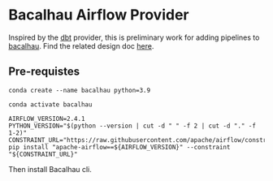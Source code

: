 # Bacalhau Airflow Provider

Inspired by the [dbt](https://airflow.apache.org/docs/apache-airflow-providers-dbt-cloud/stable/_api/airflow/providers/dbt/cloud/index.html) provider, this is preliminary work for adding pipelines to [bacalhau](https://github.com/filecoin-project/bacalhau).
Find the related design doc [here](https://hackmd.io/@usN-geg4Q_iFcXZ-UCZpoQ/rkW5FE3Mj).


## Pre-requistes

```
conda create --name bacalhau python=3.9

conda activate bacalhau

AIRFLOW_VERSION=2.4.1
PYTHON_VERSION="$(python --version | cut -d " " -f 2 | cut -d "." -f 1-2)"
CONSTRAINT_URL="https://raw.githubusercontent.com/apache/airflow/constraints-${AIRFLOW_VERSION}/constraints-${PYTHON_VERSION}.txt"
pip install "apache-airflow==${AIRFLOW_VERSION}" --constraint "${CONSTRAINT_URL}"
```

Then install Bacalhau cli.
